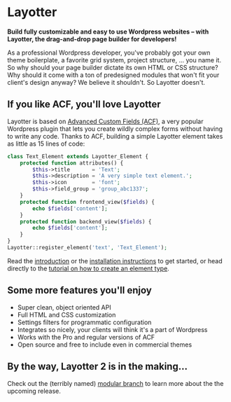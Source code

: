 # Layotter

**Build fully customizable and easy to use Wordpress websites &ndash; with Layotter, the drag-and-drop page builder for developers!**

As a professional Wordpress developer, you've probably got your own theme boilerplate, a favorite grid system, project structure, &hellip; you name it. So why should your page builder dictate its own HTML or CSS structure? Why should it come with a ton of predesigned modules that won't fit your client's design anyway? We believe it shouldn't. So Layotter doesn't.

## If you like ACF, you'll love Layotter

Layotter is based on [Advanced Custom Fields (ACF)](http://www.advancedcustomfields.com), a very popular Wordpress plugin that lets you create wildly complex forms without having to write any code. Thanks to ACF, building a simple Layotter element takes as little as 15 lines of code:

```php
class Text_Element extends Layotter_Element {
    protected function attributes() {
        $this->title       = 'Text';
        $this->description = 'A very simple text element.';
        $this->icon        = 'font';
        $this->field_group = 'group_abc1337';
    }
    protected function frontend_view($fields) {
        echo $fields['content'];
    }
    protected function backend_view($fields) {
        echo $fields['content'];
    }
}
Layotter::register_element('text', 'Text_Element');
```

Read the [introduction](http://docs.layotter.com/) or the [installation instructions](http://docs.layotter.com/getting-started/installation/) to get started, or head directly to the [tutorial on how to create an element type](http://docs.layotter.com/basics/element-types/).

## Some more features you'll enjoy

* Super clean, object oriented API
* Full HTML and CSS customization
* Settings filters for programmatic configuration
* Integrates so nicely, your clients will think it's a part of Wordpress
* Works with the Pro and regular versions of ACF
* Open source and free to include even in commercial themes

## By the way, Layotter 2 is in the making&hellip;

Check out the (terribly named) [modular branch](https://github.com/hingst/layotter/tree/modular) to learn more about the the upcoming release.